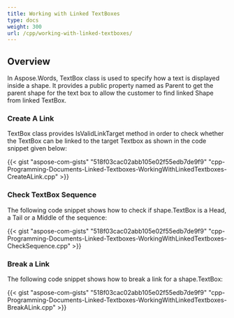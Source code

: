 ```yaml
---
title: Working with Linked TextBoxes
type: docs
weight: 300
url: /cpp/working-with-linked-textboxes/
---
```


## Overview

In Aspose.Words, TextBox class is used to specify how a text is displayed inside a shape. It provides a public property named as Parent to get the parent shape for the text box to allow the customer to find linked Shape from linked TextBox.

### Create A Link

TextBox class provides IsValidLinkTarget method in order to check whether the TextBox can be linked to the target Textbox as shown in the code snippet given below:

{{< gist "aspose-com-gists" "518f03cac02abb105e02f55edb7de9f9" "cpp-Programming-Documents-Linked-Textboxes-WorkingWithLinkedTextboxes-CreateALink.cpp" >}}


### Check TextBox Sequence

The following code snippet shows how to check if shape.TextBox is a Head, a Tail or a Middle of the sequence:

{{< gist "aspose-com-gists" "518f03cac02abb105e02f55edb7de9f9" "cpp-Programming-Documents-Linked-Textboxes-WorkingWithLinkedTextboxes-CheckSequence.cpp" >}}

### Break a Link

The following code snippet shows how to break a link for a shape.TextBox:

{{< gist "aspose-com-gists" "518f03cac02abb105e02f55edb7de9f9" "cpp-Programming-Documents-Linked-Textboxes-WorkingWithLinkedTextboxes-BreakALink.cpp" >}}
